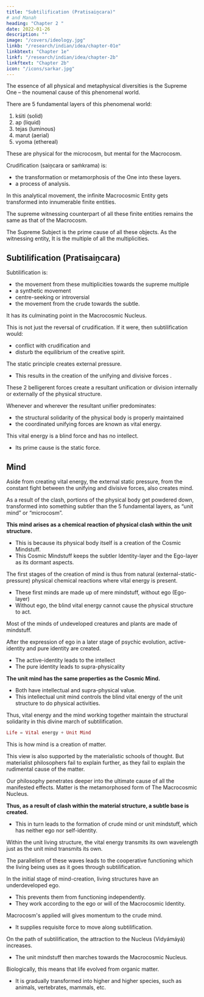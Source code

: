 ```yaml
---
title: "Subtilification (Pratisaiṋcara)"
# and Manah
heading: "Chapter 2 "
date: 2022-01-26
description: ""
image: "/covers/ideology.jpg"
linkb: "/research/indian/idea/chapter-01e"
linkbtext: "Chapter 1e"
linkf: "/research/indian/idea/chapter-2b"
linkftext: "Chapter 2b"
icon: "/icons/sarkar.jpg"
---
```



<!-- The singular Self is the rudimental cause of all the diversities.  -->

The essence of all physical and metaphysical diversities is the Supreme One – the noumenal cause of this phenomenal world.

There are 5 fundamental layers <!-- factors --> of this phenomenal world:

1. kśiti (solid)
2. ap (liquid)
3. tejas (luminous)
4. marut (aerial)
5. vyoma (ethereal)


These are physical for the microcosm, but mental for the Macrocosm. 

Crudification (saiṋcara or saḿkrama) is:
- the transformation or metamorphosis of the One into these layers<!-- factors -->. 
- a process of analysis. 

In this analytical movement, the infinite Macrocosmic Entity <!-- (Niratishaya) --> gets transformed into innumerable finite entities<!-- (sátishaya) -->. 

The supreme witnessing counterpart of all these finite entities remains the same as that of the Macrocosm.

The Supreme Subject is the prime cause of all these objects. As the witnessing entity, It is the multiple of all the multiplicities. 


## Subtilification (Pratisaiṋcara)

Subtilification is:
- the movement from these multiplicities towards the supreme multiple
- a synthetic movement
- centre-seeking or introversial
- the movement from the crude towards the subtle.

It has its culminating point in the Macrocosmic Nucleus. 

This is not just the reversal of crudification<!-- saiṋcara -->. If it were, then subtilification <!-- pratisaiṋcara --> would:
- conflict with crudification <!-- saiṋcara --> and
- disturb the equilibrium of the creative spirit.

The static principle<!-- , or tamoguńa, --> creates external pressure. 
- This results in the creation of the unifying and divisive forces <!-- or energies -->. <!-- interial and exterial forces are created. --> 

These 2 belligerent forces create a resultant unification or division <!-- interial or exterial --> internally or externally of the physical structure. 

Whenever and wherever the resultant <!-- interial --> unifier predominates:
- the structural solidarity of the physical body is properly maintained
- the coordinated unifying <!-- interial --> forces are known as vital energy<!--  or práńáh -->.

This vital energy is a blind force and has no intellect. 
- Its prime cause is the static force. 


## Mind

Aside from creating vital energy, the external static pressure, from the constant fight between the unifying and divisive forces, also creates mind.

As a result of the clash, portions of the physical body get powdered down, transformed into something subtler than the 5 fundamental layers, as “unit mind” or “microcosm”.

**This mind arises as a chemical reaction of physical clash within the unit structure.** 
- This is because its physical body itself is a creation of the Cosmic Mindstuff. 
- This Cosmic Mindstuff keeps the subtler Identity-layer and the Ego-layer as its dormant aspects. 

The first stages of the creation of mind is thus from natural (external-static-pressure) physical chemical reactions where vital energy is present. 
- These first minds are made up of mere mindstuff, without ego (Ego-layer)
- Without ego, the blind vital energy <!--  force práńáh --> cannot cause the <!--  activate the --> physical structure to act. 

Most of the minds of undeveloped creatures and plants are made of mindstuff.

After the expression of ego in a later stage of psychic evolution, active-identity and pure identity are created. 
- The active-identity leads to the intellect
- The pure identity leads to supra-physicality

**The unit mind has the same properties as the Cosmic Mind.**
- Both have intellectual and supra-physical value. 
- This intellectual unit mind controls the blind vital energy <!-- práńáh --> of the unit structure to do physical activities.

<!-- Citta is a metamorphosed form of Cosmic Consciousness. Matter is the crudest manifestation of citta.

The 2 subtler manifestations of Cosmic Consciousness are:
- Mahattattva
- Ahaḿtattva

These are dormant within the scope of citta. -->

<!-- With the help of these subtler stages of mind, that is, with the help of intellectual mind, the blind práńáh is properly controlled.  -->

Thus, vital energy <!-- práńáh --> and the mind working together maintain the structural solidarity in this divine march of subtilification<!-- pratisaiṋcara -->. 

```elixir
Life = Vital energy + Unit Mind
```

This is how <!-- we explain that --> mind is a creation of matter.

<!-- Here is the speciality of the philosophy of Ananda Marga over other philosophies, explaining by a logical and analytical theory that  -->

This view is also supported by the materialistic schools of thought. But materialist philosophers fail to explain further, as they fail to explain the rudimental cause of the matter.

Our philosophy penetrates deeper into the ultimate cause of all the manifested effects. Matter is the metamorphosed form of <!-- Puruśottama -->The Macrocosmic Nucleus.<!--  – the Nucleus Consciousness existing as the noumenal cause. -->

**Thus, as a result of clash within the material structure, a subtle base is created.** 
- This in turn leads to the formation of crude mind or unit mindstuff, which has neither ego <!-- (“I do” or second mental subjectivity) --> nor self-identity. <!--  the first mental subjectivity (“I am”).  -->

Within the unit living structure, <!-- práńáh --> the vital energy transmits its own wavelength just as the unit mind transmits its own.

The parallelism of these waves leads to the cooperative functioning which the living being uses as it goes through subtilification. <!-- proceeds towards the destined path of pratisaiṋcara. -->

In the initial stage of mind-creation, living structures have an underdeveloped ego. 
- This prevents them from functioning independently. 
- They work according to the ego or will of the Macrocosmic Identity. <!--  Cosmic “I”. -->

Macrocosm's applied will gives momentum <!-- (saḿvega) --> to the crude mind. 
- It supplies requisite force to move along subtilification<!-- pratisaiṋcara -->. 

On the path of subtilification<!--  pratisaiṋcara -->, the attraction to the Nucleus (Vidyámáyá) increases. 
- The unit mindstuff then marches towards the Macrocosmic Nucleus<!--  Puruśottama -->.

Biologically, this means that life evolved from organic matter.
- It is gradually transformed into higher and higher species, such as animals, vertebrates, mammals, etc. 

